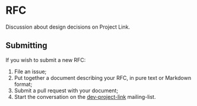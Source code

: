 # RFC
Discussion about design decisions on Project Link.


## Submitting

If you wish to submit a new RFC:

1. File an issue;
2. Put together a document describing your RFC, in pure text or Markdown format;
3. Submit a pull request with your document;
4. Start the conversation on the [dev-project-link](https://lists.mozilla.org/listinfo/dev-project-link) mailing-list.
